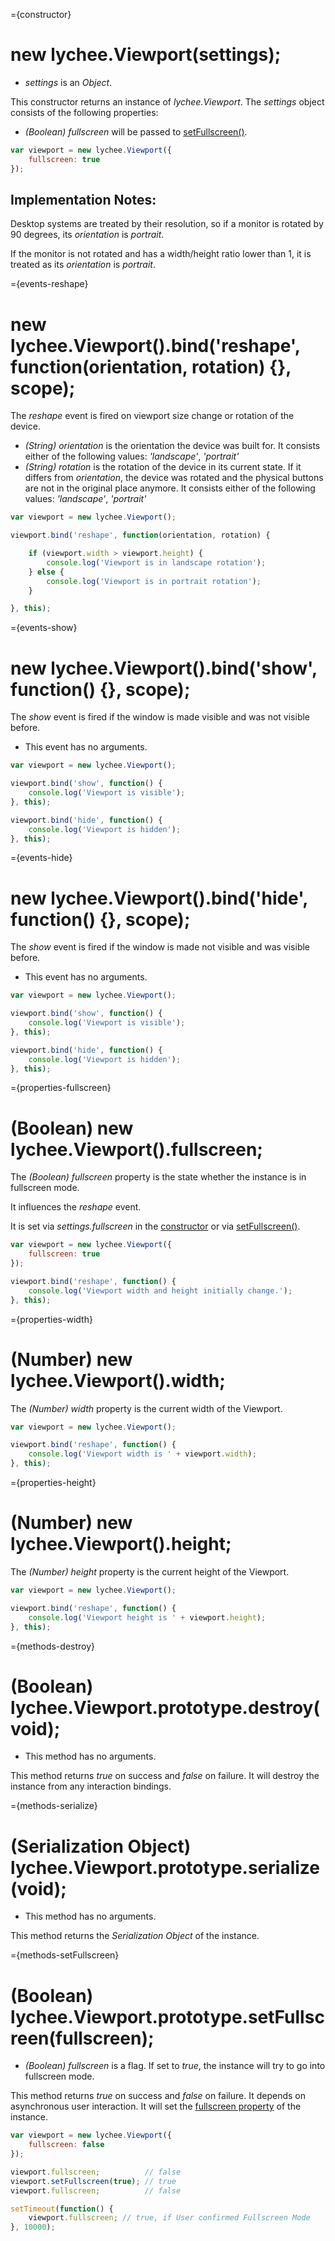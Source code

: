 
={constructor}

# new lychee.Viewport(settings);

- *settings* is an *Object*.

This constructor returns an instance of *lychee.Viewport*.
The *settings* object consists of the following properties:

- *(Boolean) fullscreen* will be passed to [setFullscreen()](#methods-setFullscreen).

```javascript
var viewport = new lychee.Viewport({
	fullscreen: true
});
```

## Implementation Notes:

Desktop systems are treated by their resolution, so if a
monitor is rotated by 90 degrees, its *orientation* is *portrait*.

If the monitor is not rotated and has a width/height ratio lower
than 1, it is treated as its *orientation* is *portrait*.



={events-reshape}

# new lychee.Viewport().bind('reshape', function(orientation, rotation) {}, scope);

The *reshape* event is fired on viewport size change or rotation of the device.

- *(String) orientation* is the orientation the device was built for.
  It consists either of the following values:
  *'landscape'*, *'portrait'*
- *(String) rotation* is the rotation of the device in its current state.
  If it differs from *orientation*, the device was rotated and the physical 
  buttons are not in the original place anymore.
  It consists either of the following values:
  *'landscape'*, *'portrait'*

```javascript
var viewport = new lychee.Viewport();

viewport.bind('reshape', function(orientation, rotation) {

	if (viewport.width > viewport.height) {
		console.log('Viewport is in landscape rotation');
	} else {
		console.log('Viewport is in portrait rotation');
	}

}, this);
```



={events-show}

# new lychee.Viewport().bind('show', function() {}, scope);

The *show* event is fired if the window is made visible and was not visible before.

- This event has no arguments.

```javascript
var viewport = new lychee.Viewport();

viewport.bind('show', function() {
	console.log('Viewport is visible');
}, this);

viewport.bind('hide', function() {
	console.log('Viewport is hidden');
}, this);
```



={events-hide}

# new lychee.Viewport().bind('hide', function() {}, scope);

The *show* event is fired if the window is made not visible and was visible before.

- This event has no arguments.

```javascript
var viewport = new lychee.Viewport();

viewport.bind('show', function() {
	console.log('Viewport is visible');
}, this);

viewport.bind('hide', function() {
	console.log('Viewport is hidden');
}, this);
```



={properties-fullscreen}

# (Boolean) new lychee.Viewport().fullscreen;

The *(Boolean) fullscreen* property is the state whether the instance is
in fullscreen mode.

It influences the *reshape* event.

It is set via *settings.fullscreen* in the [constructor](#constructor)
or via [setFullscreen()](#methods-setFullscreen).

```javascript
var viewport = new lychee.Viewport({
	fullscreen: true
});

viewport.bind('reshape', function() {
	console.log('Viewport width and height initially change.');
}, this);
```



={properties-width}

# (Number) new lychee.Viewport().width;

The *(Number) width* property is the current width of the Viewport.

```javascript
var viewport = new lychee.Viewport();

viewport.bind('reshape', function() {
	console.log('Viewport width is ' + viewport.width);
}, this);
```



={properties-height}

# (Number) new lychee.Viewport().height;

The *(Number) height* property is the current height of the Viewport.

```javascript
var viewport = new lychee.Viewport();

viewport.bind('reshape', function() {
	console.log('Viewport height is ' + viewport.height);
}, this);
```



={methods-destroy}

# (Boolean) lychee.Viewport.prototype.destroy(void);

- This method has no arguments.

This method returns *true* on success and *false* on failure.
It will destroy the instance from any interaction bindings.



={methods-serialize}

# (Serialization Object) lychee.Viewport.prototype.serialize(void);

- This method has no arguments.

This method returns the *Serialization Object* of the instance.



={methods-setFullscreen}

# (Boolean) lychee.Viewport.prototype.setFullscreen(fullscreen);

- *(Boolean) fullscreen* is a flag. If set to *true*, the instance
  will try to go into fullscreen mode.

This method returns *true* on success and *false* on failure.
It depends on asynchronous user interaction.
It will set the [fullscreen property](#properties-fullscreen) of the instance.

```javascript
var viewport = new lychee.Viewport({
	fullscreen: false
});

viewport.fullscreen;          // false
viewport.setFullscreen(true); // true
viewport.fullscreen;          // false

setTimeout(function() {
	viewport.fullscreen; // true, if User confirmed Fullscreen Mode
}, 10000);
```
 
